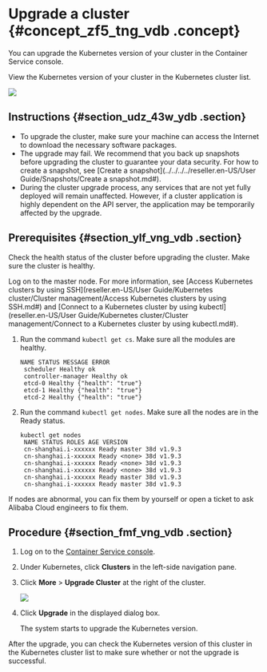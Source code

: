 # Upgrade a cluster {#concept_zf5_tng_vdb .concept}

You can upgrade the Kubernetes version of your cluster in the Container Service console.

View the Kubernetes version of your cluster in the Kubernetes cluster list.

![](http://static-aliyun-doc.oss-cn-hangzhou.aliyuncs.com/assets/img/6886/15433964214329_en-US.png)

## Instructions {#section_udz_43w_ydb .section}

-   To upgrade the cluster, make sure your machine can access the Internet to download the necessary software packages.
-   The upgrade may fail. We recommend that you back up snapshots before upgrading the cluster to guarantee your data security. For how to create a snapshot, see [Create a snapshot](../../../../reseller.en-US/User Guide/Snapshots/Create a snapshot.md#).
-   During the cluster upgrade process, any services that are not yet fully deployed will remain unaffected. However, if a cluster application is highly dependent on the API server, the application may be temporarily affected by the upgrade.

## Prerequisites {#section_ylf_vng_vdb .section}

Check the health status of the cluster before upgrading the cluster. Make sure the cluster is healthy.

Log on to the master node. For more information, see [Access Kubernetes clusters by using SSH](reseller.en-US/User Guide/Kubernetes cluster/Cluster management/Access Kubernetes clusters by using SSH.md#) and [Connect to a Kubernetes cluster by using kubectl](reseller.en-US/User Guide/Kubernetes cluster/Cluster management/Connect to a Kubernetes cluster by using kubectl.md#).

1.  Run the command `kubectl get cs`. Make sure all the modules are healthy.

    ```
    NAME STATUS MESSAGE ERROR
     scheduler Healthy ok
     controller-manager Healthy ok
     etcd-0 Healthy {"health": "true"}
     etcd-1 Healthy {"health": "true"}
     etcd-2 Healthy {"health": "true"}
    ```

2.  Run the command `kubectl get nodes`. Make sure all the nodes are in the Ready status.

    ```
    kubectl get nodes
     NAME STATUS ROLES AGE VERSION
     cn-shanghai.i-xxxxxx Ready master 38d v1.9.3
     cn-shanghai.i-xxxxxx Ready <none> 38d v1.9.3
     cn-shanghai.i-xxxxxx Ready <none> 38d v1.9.3
     cn-shanghai.i-xxxxxx Ready <none> 38d v1.9.3
     cn-shanghai.i-xxxxxx Ready master 38d v1.9.3
     cn-shanghai.i-xxxxxx Ready master 38d v1.9.3
    ```


If nodes are abnormal, you can fix them by yourself or open a ticket to ask Alibaba Cloud engineers to fix them.

## Procedure {#section_fmf_vng_vdb .section}

1.  Log on to the [Container Service console](https://partners-intl.console.aliyun.com/#/cs).
2.  Under Kubernetes, click **Clusters** in the left-side navigation pane.
3.  Click **More** \> **Upgrade Cluster** at the right of the cluster.

    ![](http://static-aliyun-doc.oss-cn-hangzhou.aliyuncs.com/assets/img/6886/15433964214332_en-US.png)

4.  Click **Upgrade** in the displayed dialog box.

    The system starts to upgrade the Kubernetes version.


After the upgrade, you can check the Kubernetes version of this cluster in the Kubernetes cluster list to make sure whether or not the upgrade is successful.

